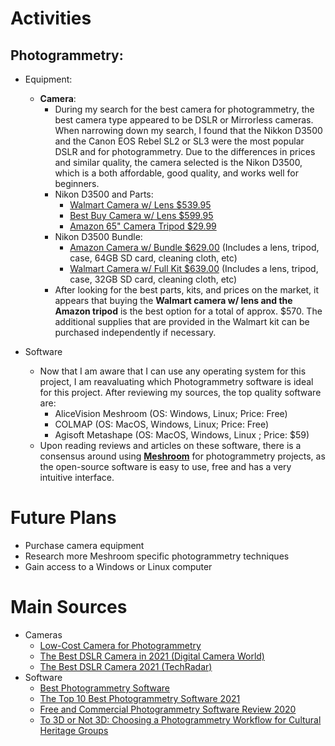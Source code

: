 # Activities

## Photogrammetry:

- Equipment:
  - **Camera**:
    - During my search for the best camera for photogrammetry, the best camera type appeared to be DSLR or Mirrorless cameras. When narrowing down my search, I found that the Nikkon D3500 and the Canon EOS Rebel SL2 or SL3 were the most popular DSLR and for photogrammetry. Due to the differences in prices and similar quality, the camera selected is the Nikon D3500, which is a both affordable, good quality, and works well for beginners.
    - Nikon D3500 and Parts:
      - [Walmart Camera w/ Lens $539.95](https://www.walmart.com/ip/Nikon-D3500-W-AF-P-DX-NIKKOR-18-55mm-f-3-5-5-6G-VR-Black/486922359)
      - [Best Buy Camera w/ Lens $599.95](https://www.bestbuy.com/site/nikon-d3500-dslr-video-camera-with-af-p-dx-nikkor-18-55mm-f-3-5-5-6g-vr-lens-black/6296213.p?skuId=6296213)
      - [Amazon 65" Camera Tripod $29.99](https://www.amazon.com/Compact-Weight-Travel-Portable-Aluminum/dp/B00L1V0HF0/ref=sr_1_6?dchild=1&keywords=Nikon+D3500&qid=1612550938&s=photo&sr=1-6)
    - Nikon D3500 Bundle:
      - [Amazon Camera w/ Bundle $629.00](https://www.amazon.com/Nikon-D3500-Camera-18-55mm-Kit/dp/B08L41WQCC/ref=sr_1_5?crid=3EKSZOD7ZOWMH&dchild=1&keywords=nikon+d3500&qid=1612551798&s=electronics&sprefix=nikon%2Celectronics%2C264&sr=1-5) (Includes a lens, tripod, case, 64GB SD card, cleaning cloth, etc)
      - [Walmart Camera w/ Full Kit $639.00](https://www.walmart.com/ip/Nikon-D3500-DSLR-Camera-with-18-55mm-VR-Lens-32GB-Card-Tripod-Case-and-More-18pc-Bundle/168666425?wmlspartner=wlpa&selectedSellerId=5323) (Includes a lens, tripod, case, 32GB SD card, cleaning cloth, etc) 
    - After looking for the best parts, kits, and prices on the market, it appears that buying the **Walmart camera w/ lens and the Amazon tripod** is the best option for a total of approx. $570. The additional supplies that are provided in the Walmart kit can be purchased independently if necessary.
      
    
- Software
  - Now that I am aware that I can use any operating system for this project, I am reavaluating which Photogrammetry software is ideal for this project. After reviewing my sources, the top quality software are:
    - AliceVision Meshroom (OS: Windows, Linux; Price: Free)
    - COLMAP (OS: MacOS, Windows, Linux; Price: Free)
    - Agisoft Metashape (OS: MacOS, Windows, Linux ; Price: $59)
  - Upon reading reviews and articles on these software, there is a consensus around using **[Meshroom](https://alicevision.org/#meshroom)** for photogrammetry projects, as the open-source software is easy to use, free and has a very intuitive interface.

# Future Plans

- Purchase camera equipment
- Research more Meshroom specific photogrammetry techniques
- Gain access to a Windows or Linux computer


# Main Sources

- Cameras
  - [Low-Cost Camera for Photogrammetry](https://www.photomodeler.com/low-cost-cameras-for-photogrammetry/)
  - [The Best DSLR Camera in 2021 (Digital Camera World)](https://www.digitalcameraworld.com/buying-guides/best-dslr-camera)
  - [The Best DSLR Camera 2021 (TechRadar)](https://www.techradar.com/news/best-dslr)
- Software
  - [Best Photogrammetry Software](https://all3dp.com/1/best-photogrammetry-software/)
  - [The Top 10 Best Photogrammetry Software 2021](https://3dsourced.com/3d-software/best-photogrammetry-software/)
  - [Free and Commercial Photogrammetry Software Review 2020](https://peterfalkingham.com/2020/07/10/free-and-commercial-photogrammetry-software-review-2020/)
  - [To 3D or Not 3D: Choosing a Photogrammetry Workflow for Cultural Heritage Groups](https://core.ac.uk/download/pdf/220107531.pdf)
